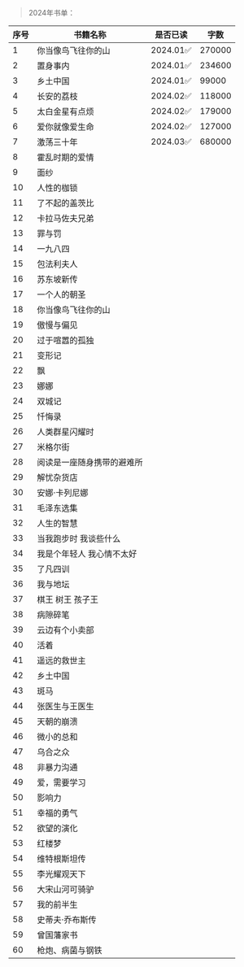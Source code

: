 >2024年书单：

| 序号 | 书籍名称 | 是否已读 | 字数 |
| --- | --- |--- |--- |
| 1 | 你当像鸟飞往你的山 | 2024.01✅ | 270000 |
| 2 | 置身事内 | 2024.01✅ | 234600 |
| 3 | 乡土中国 | 2024.01✅ | 99000 |
| 4 | 长安的荔枝 | 2024.02✅ | 118000 |
| 5 | 太白金星有点烦 | 2024.02✅ | 179000 |
| 6 | 爱你就像爱生命 | 2024.02✅ | 127000 |
| 7 | 激荡三十年 | 2024.03✅ | 680000 |
| 8 | 霍乱时期的爱情 | |
| 9 | 面纱 | |
| 10 | 人性的枷锁 | |
| 11 | 了不起的盖茨比 | |
| 12 | 卡拉马佐夫兄弟 | |
| 13 | 罪与罚 | |
| 14 | 一九八四 | |
| 15 | 包法利夫人 | |
| 16 | 苏东坡新传 | |
| 17 | 一个人的朝圣 | |
| 18 | 你当像鸟飞往你的山 | |
| 19 | 傲慢与偏见 | |
| 20 | 过于喧嚣的孤独 | |
| 21 | 变形记 | |
| 22 | 飘 | |
| 23 | 娜娜 | |
| 24 | 双城记 | |
| 25 | 忏悔录 | |
| 26 | 人类群星闪耀时 | |
| 27 | 米格尔街 | |
| 28 | 阅读是一座随身携带的避难所 | |
| 29 | 解忧杂货店 | |
| 30 | 安娜·卡列尼娜 | |
| 31 | 毛泽东选集 | |
| 32 | 人生的智慧 | |
| 33 | 当我跑步时 我谈些什么 | |
| 34 | 我是个年轻人 我心情不太好 | |
| 35 | 了凡四训 | |
| 36 | 我与地坛 | |
| 37 | 棋王 树王 孩子王 | |
| 38 | 病隙碎笔 | |
| 39 | 云边有个小卖部 | |
| 40 | 活着 | |
| 41 | 遥远的救世主 | |
| 42 | 乡土中国 | |
| 43 | 斑马 | |
| 44 | 张医生与王医生 | |
| 45 | 天朝的崩溃 | |
| 46 | 微小的总和 | |
| 47 | 乌合之众 | |
| 48 | 非暴力沟通 | |
| 49 | 爱，需要学习 | |
| 50 | 影响力 | |
| 51 | 幸福的勇气 | |
| 52 | 欲望的演化 | |
| 53 | 红楼梦 | |
| 54 | 维特根斯坦传 | |
| 55 | 李光耀观天下 | |
| 56 | 大宋山河可骑驴 | |
| 57 | 我的前半生 | |
| 58 | 史蒂夫·乔布斯传 | |
| 59 | 曾国藩家书 | |
| 60 | 枪炮、病菌与钢铁 | |
